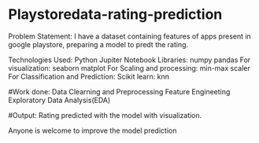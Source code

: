 # Playstoredata-rating-prediction
Problem Statement:
I have a dataset containing features of apps present in google playstore, preparing a model to predt the rating.

Technologies Used:
Python
Jupiter Notebook
Libraries:
numpy 
pandas
For visualization:
seaborn
matplot
For Scaling and processing:
min-max scaler 
For Classification and Prediction:
Scikit learn: knn

#Work done:
Data Clearning and Preprocessing
Feature Engineeting
Exploratory Data Analysis(EDA)

#Output:
Rating predicted with the model with visualization.

Anyone is welcome to improve the model prediction
